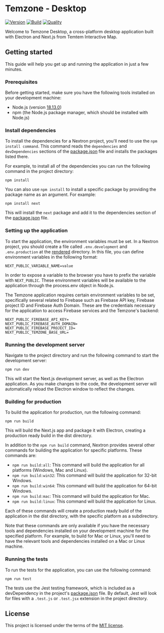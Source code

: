 # Temzone - Desktop

[![Version](https://img.shields.io/github/package-json/v/Temtem-Interactive-Map/Temzone-Desktop)](https://github.com/Temtem-Interactive-Map/Temzone-Desktop)
[![Build](https://img.shields.io/github/actions/workflow/status/Temtem-Interactive-Map/Temzone-Desktop/main.yml?branch=main)](https://github.com/Temtem-Interactive-Map/Temzone-Desktop/actions/workflows/main.yml)
[![Quality](https://img.shields.io/codefactor/grade/github/Temtem-Interactive-Map/Temzone-Desktop)](https://www.codefactor.io/repository/github/temtem-interactive-map/temzone-desktop)

Welcome to Temzone Desktop, a cross-platform desktop application built with Electron and Next.js from Temtem Interactive Map.

## Getting started

This guide will help you get up and running the application in just a few minutes.

### Prerequisites

Before getting started, make sure you have the following tools installed on your development machine:

- Node.js (version [18.13.0](https://nodejs.org/es/download))
- npm (the Node.js package manager, which should be installed with Node.js)

### Install dependencies

To install the dependencies for a Nextron project, you'll need to use the `npm install command`. This command reads the `dependencies` and `devDependencies` sections of the [package.json](https://github.com/Temtem-Interactive-Map/Temzone-Desktop/blob/main/package.json) file and installs the packages listed there.

For example, to install all of the dependencies you can run the following command in the project directory:

```
npm install
```

You can also use `npm install` to install a specific package by providing the package name as an argument. For example:

```
npm install next
```

This will install the `next` package and add it to the dependencies section of the [package.json](https://github.com/Temtem-Interactive-Map/Temzone-Desktop/blob/main/package.json) file.

### Setting up the application

To start the application, the environment variables must be set. In a Nextron project, you should create a file called `.env.development` and `.env.production` at the [rendered](https://github.com/Temtem-Interactive-Map/Temzone-Desktop/tree/main/renderer) directory. In this file, you can define environment variables in the following format:

```
NEXT_PUBLIC_VARIABLE_NAME=value
```

In order to expose a variable to the browser you have to prefix the variable with `NEXT_PUBLIC`. These environment variables will be available to the application through the process.env object in Node.js.

The Temzone application requires certain environment variables to be set, specifically several related to Firebase such as Firebase API key, Firebase project ID and Firebase Auth Domain. These are the credentials necessary for the application to access Firebase services and the Temzone's backend:

```
NEXT_PUBLIC_FIREBASE_API_KEY=
NEXT_PUBLIC_FIREBASE_AUTH_DOMAIN=
NEXT_PUBLIC_FIREBASE_PROJECT_ID=
NEXT_PUBLIC_TEMZONE_BASE_URL=
```

### Running the development server

Navigate to the project directory and run the following command to start the development server:

```
npm run dev
```

This will start the Next.js development server, as well as the Electron application. As you make changes to the code, the development server will automatically reload the Electron window to reflect the changes.

### Building for production

To build the application for production, run the following command:

```
npm run build
```

This will build the Next.js app and package it with Electron, creating a production ready build in the dist directory.

In addition to the `npm run build` command, Nextron provides several other commands for building the application for specific platforms. These commands are:

- `npm run build:all`: This command will build the application for all platforms (Windows, Mac and Linux).
- `npm run build:win32`: This command will build the application for 32-bit Windows.
- `npm run build:win64`: This command will build the application for 64-bit Windows.
- `npm run build:mac`: This command will build the application for Mac.
- `npm run build:linux`: This command will build the application for Linux.

Each of these commands will create a production ready build of the application in the dist directory, with the specific platform as a subdirectory.

Note that these commands are only available if you have the necessary tools and dependencies installed on your development machine for the specified platform. For example, to build for Mac or Linux, you'll need to have the relevant tools and dependencies installed on a Mac or Linux machine.

### Running the tests

To run the tests for the application, you can use the following command:

```
npm run test
```

The tests use the Jest testing framework, which is included as a devDependency in the project's [package.json](https://github.com/Temtem-Interactive-Map/Temzone-Desktop/blob/main/package.json) file. By default, Jest will look for files with a `.test.js` or `.test.jsx` extension in the project directory.

## License

This project is licensed under the terms of the [MIT license](https://github.com/Temtem-Interactive-Map/Temzone-Desktop/blob/main/LICENSE).

